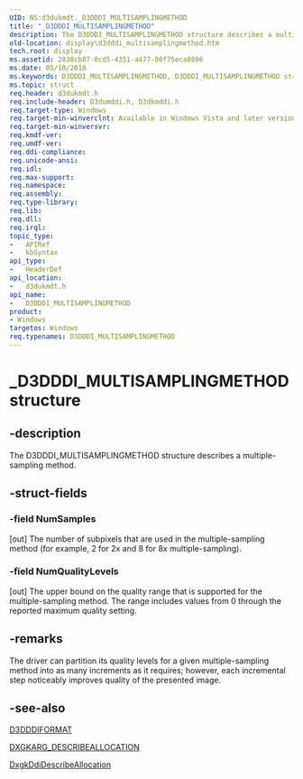 ```yaml
---
UID: NS:d3dukmdt._D3DDDI_MULTISAMPLINGMETHOD
title: "_D3DDDI_MULTISAMPLINGMETHOD"
description: The D3DDDI_MULTISAMPLINGMETHOD structure describes a multiple-sampling method.
old-location: display\d3dddi_multisamplingmethod.htm
tech.root: display
ms.assetid: 2838cb87-0cd5-4351-a477-00f75eca0896
ms.date: 05/10/2018
ms.keywords: D3DDDI_MULTISAMPLINGMETHOD, D3DDDI_MULTISAMPLINGMETHOD structure [Display Devices], D3D_other_Structs_752f8e91-d298-437a-80c4-005e21ec0ddd.xml, _D3DDDI_MULTISAMPLINGMETHOD, d3dukmdt/D3DDDI_MULTISAMPLINGMETHOD, display.d3dddi_multisamplingmethod
ms.topic: struct
req.header: d3dukmdt.h
req.include-header: D3dumddi.h, D3dkmddi.h
req.target-type: Windows
req.target-min-winverclnt: Available in Windows Vista and later versions of the Windows operating systems.
req.target-min-winversvr: 
req.kmdf-ver: 
req.umdf-ver: 
req.ddi-compliance: 
req.unicode-ansi: 
req.idl: 
req.max-support: 
req.namespace: 
req.assembly: 
req.type-library: 
req.lib: 
req.dll: 
req.irql: 
topic_type:
-	APIRef
-	kbSyntax
api_type:
-	HeaderDef
api_location:
-	d3dukmdt.h
api_name:
-	D3DDDI_MULTISAMPLINGMETHOD
product:
- Windows
targetos: Windows
req.typenames: D3DDDI_MULTISAMPLINGMETHOD
---
```


# _D3DDDI_MULTISAMPLINGMETHOD structure


## -description


The D3DDDI_MULTISAMPLINGMETHOD structure describes a multiple-sampling method.


## -struct-fields




### -field NumSamples

[out] The number of subpixels that are used in the multiple-sampling method (for example, 2 for 2x and 8 for 8x multiple-sampling).


### -field NumQualityLevels

[out] The upper bound on the quality range that is supported for the multiple-sampling method. The range includes values from 0 through the reported maximum quality setting.


## -remarks



The driver can partition its quality levels for a given multiple-sampling method into as many increments as it requires; however, each incremental step noticeably improves quality of the presented image.




## -see-also




<a href="https://msdn.microsoft.com/library/windows/hardware/ff544312">D3DDDIFORMAT</a>



<a href="https://msdn.microsoft.com/library/windows/hardware/ff557575">DXGKARG_DESCRIBEALLOCATION</a>



<a href="https://msdn.microsoft.com/8ee65716-496c-4b0f-baa7-34a625847d5f">DxgkDdiDescribeAllocation</a>
 

 

